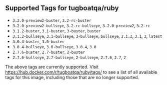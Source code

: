 ## Supported Tags for tugboatqa/ruby

* `3.2.0-preview2-buster`, `3.2-rc-buster`
* `3.2.0-preview2-bullseye`, `3.2-rc-bullseye`, `3.2.0-preview2`, `3.2-rc`
* `3.1.2-buster`, `3.1-buster`, `3-buster`, `buster`
* `3.1.2-bullseye`, `3.1-bullseye`, `3-bullseye`, `bullseye`, `3.1.2`, `3.1`, `3`, `latest`
* `3.0.4-buster`, `3.0-buster`
* `3.0.4-bullseye`, `3.0-bullseye`, `3.0.4`, `3.0`
* `2.7.6-buster`, `2.7-buster`, `2-buster`
* `2.7.6-bullseye`, `2.7-bullseye`, `2-bullseye`, `2.7.6`, `2.7`, `2`

The above tags are currently supported. Visit https://hub.docker.com/r/tugboatqa/ruby/tags/ to see a list of all available tags for this image, including those that are no longer supported.
